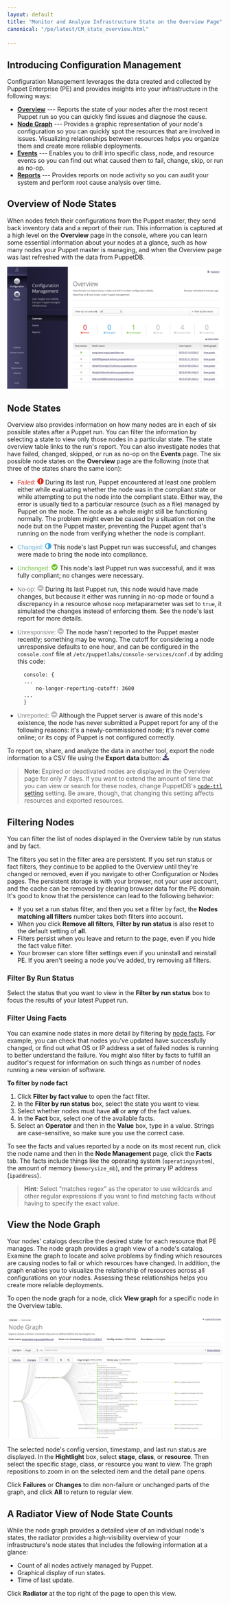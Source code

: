 ```yaml
---
layout: default
title: "Monitor and Analyze Infrastructure State on the Overview Page"
canonical: "/pe/latest/CM_state_overview.html"

---
```


## Introducing Configuration Management

Configuration Management leverages the data created and collected by Puppet Enterprise (PE) and provides insights into your infrastructure in the following ways:

* **[Overview](./CM_overview.html#overview-of-node-states)** --- Reports the state of your nodes after the most recent Puppet run so you can quickly find issues and diagnose the cause.
* **[Node Graph](./CM_overview.html#view-the-node-graph)** --- Provides a graphic representation of your node's configuration so you can quickly spot the resources that are involved in issues. Visualizing relationships between resources helps you organize them and create more reliable deployments.
* **[Events](./CM_events.html)** --- Enables you to drill into specific class, node, and resource events so you can find out what caused them to fail, change, skip, or run as no-op.
* **[Reports](./CM_reports.html)** --- Provides reports on node activity so you can audit your system and perform root cause analysis over time.


## Overview of Node States

When nodes fetch their configurations from the Puppet master, they send back inventory data and a report of their run. This information is captured at a high level on the **Overview** page in the console, where you can learn some essential information about your nodes at a glance, such as how many nodes your Puppet master is managing, and when the Overview page was last refreshed with the data from PuppetDB.

![overview][overview]

[overview]: ./images/console/cm_overview.png

## Node States

Overview also provides information on how many nodes are in each of six possible states after a Puppet run. You can filter the information by selecting a state to view only those nodes in a particular state. The state overview table links to the run's report. You can also investigate nodes that have failed, changed, skipped, or run as no-op on the **Events** page. The six possible node states on the **Overview** page are the following (note that three of the states share the same icon):

* <span style="font-family: Helvetica, Arial, Verdana; color: #D93129;">Failed:</span> ![failed][failed] During its last run, Puppet encountered at least one problem either while evaluating whether the node was in the compliant state or while attempting to put the node into the compliant state. Either way, the error is usually tied to a particular resource (such as a file) managed by Puppet on the node. The node as a whole might still be functioning normally. The problem might even be caused by a situation not on the node but on the Puppet master, preventing the Puppet agent that's running on the node from verifying whether the node is compliant.

* <span style="font-family: Helvetica, Arial, Verdana; color: #78B7D2;">Changed:</span> ![changed][changed] This node's last Puppet run was successful, and changes were made to bring the node into compliance.

* <span style="font-family: Helvetica, Arial, Verdana; color: #78C145;">Unchanged:</span> ![unchanged][unchanged] This node's last Puppet run was successful, and it was fully compliant; no changes were necessary.

* <span style="font-family: Helvetica, Arial, Verdana; color: #818285;">No-op:</span> ![noop][noop] During its last Puppet run, this node would have made changes, but because  it either was running in no-op mode or found a discrepancy in a resource whose `noop` metaparameter was set to `true`, it simulated the changes instead of enforcing them. See the node's last report for more details.

* <span style="font-family: Helvetica, Arial, Verdana; color: #818285;">Unresponsive:</span> ![noop][noop] The node hasn't reported to the Puppet master recently; something may be wrong. The cutoff for considering a node unresponsive defaults to one hour, and can be configured in the `console.conf` file at `/etc/puppetlabs/console-services/conf.d` by adding this code:

		console: {
		...
  			no-longer-reporting-cutoff: 3600
		...
		}

* <span style="font-family: Helvetica, Arial, Verdana; color: #818285;">Unreported:</span> ![noop][noop] Although the Puppet server is aware of this node's existence, the node has never submitted a Puppet report for any of the following reasons: it's  a newly-commissioned node; it's never come online; or its copy of Puppet is not configured correctly.

To report on, share, and analyze the data in another tool, export the node information to a CSV file using the **Export data** button: ![export][export]

>**Note**: Expired or deactivated nodes are displayed in the Overview page for only 7 days. If you want to extend the amount of time that you can view or search for these nodes, change PuppetDB's [`node-ttl` setting](/puppetdb/latest/configure.html#node-ttl) setting. Be aware, though, that changing this setting affects resources and exported resources.


[export]: ./images/console/icon_csvdownload.png
[changed]: ./images/console/icon_changed.png
[failed]: ./images/console/icon_failed.png
[unchanged]: ./images/console/icon_unchanged.png
[noop]: ./images/console/icon_noop.png


## Filtering Nodes

You can filter the list of nodes displayed in the Overview table by run status and by fact.

The filters you set in the filter area are persistent. If you set run status or fact filters, they continue to be applied to the Overview until they're changed or removed, even if you navigate to other Configuration or Nodes pages. The persistent storage is with your browser, not your user account, and the cache can be removed by clearing browser data for the PE domain. It's good to know that the persistence can lead to the following behavior:

* If you set a run status filter, and then you set a filter by fact, the **Nodes matching all filters** number takes both filters into account.
* When you click **Remove all filters**, **Filter by run status** is also reset to the default setting of **all**.
* Filters persist when you leave and return to the page, even if you hide the fact value filter.
* Your browser can store filter settings even if you uninstall and reinstall PE. If you aren't seeing a node you've added, try removing all filters.

### Filter By Run Status

Select the status that you want to view in the **Filter by run status** box to focus the results of your latest Puppet run.

### Filter Using Facts

You can examine node states in more detail by filtering by [node facts](/facter/2.3/core_facts.html). For example, you can check that nodes you've updated have successfully changed, or find out what OS or IP address a set of failed nodes is running to better understand the failure. You might also filter by facts to fulfill an auditor's request for information on such things as number of nodes running a new version of software.

**To filter by node fact**

1. Click **Filter by fact value** to open the fact filter.
2. In the **Filter by run status** box, select the state you want to view.
3. Select whether nodes must have **all** or **any** of the fact values.
4. In the **Fact** box, select one of the available facts.
5. Select an **Operator** and then in the **Value** box, type in a value. Strings are case-sensitive, so make sure you use the correct case.

To see the facts and values reported by a node on its most recent run, click the node name and then in the **Node Management** page, click the **Facts** tab. The facts include things like the operating system (`operatingsystem`), the amount of memory (`memorysize_mb`), and the primary IP address (`ipaddress`).

>**Hint**:  Select "matches regex" as the operator to use wildcards and other regular expressions if you want to find matching facts without having to specify the exact value.

## View the Node Graph

Your nodes' catalogs describe the desired state for each resource that PE manages. The node graph provides a graph view of a node's catalog. Examine the graph to locate and solve problems by finding which resources are causing nodes to fail or which resources have changed. In addition, the graph enables you to visualize the relationship of resources across all configurations on your nodes. Assessing these relationships helps you create more reliable deployments.

To open the node graph for a node, click **View graph** for a specific node in the  Overview table.

![node_graph][node_graph]

[node_graph]: ./images/console/cm_nodegraph.png

The selected node's config version, timestamp, and last run status are displayed. In the **Hightlight** box, select **stage**, **class**, or **resource**. Then select the specific stage, class, or resource you want to view. The graph repositions to zoom in on the selected item and the detail pane opens.

Click **Failures** or **Changes** to dim non-failure or unchanged parts of the graph, and click **All** to return to regular view.

## A Radiator View of Node State Counts

While the node graph provides a detailed view of an individual node's states, the radiator provides a high-visibility overview of your infrastructure's node states that includes the following information at a glance:

* Count of all nodes actively managed by Puppet.
* Graphical display of run states.
* Time of last update.

Click **Radiator** at the top right of the page to open this view.
